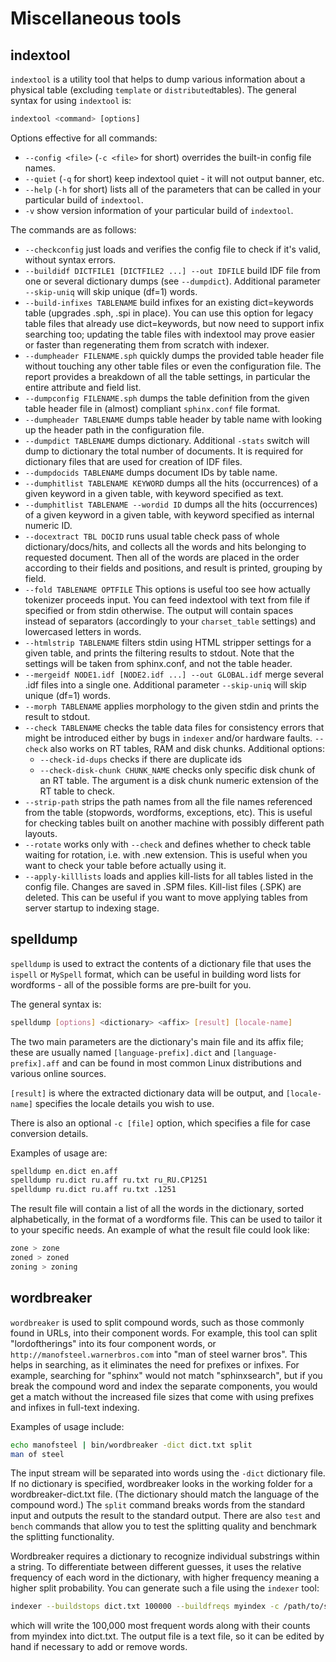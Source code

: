 # Miscellaneous tools

## indextool

`indextool` is a utility tool that helps to dump various information about a physical table (excluding `template` or `distributed`tables). The general syntax for using `indextool` is:

```sql
indextool <command> [options]
```

Options effective for all commands:

*   `--config <file>` (`-c <file>` for short) overrides the built-in config file names.
*   `--quiet` (`-q` for short) keep indextool quiet - it will not output banner, etc.
*   `--help` (`-h` for short) lists all of the parameters that can be called in your particular build of `indextool`.
*   `-v` show version information of your particular build of `indextool`.

The commands are as follows:

*   `--checkconfig` just loads and verifies the config file to check if it's valid, without syntax errors.
*   `--buildidf DICTFILE1 [DICTFILE2 ...] --out IDFILE` build IDF file from one or several dictionary dumps (see `--dumpdict`). Additional parameter `--skip-uniq` will skip unique (df=1) words.
*   `--build-infixes TABLENAME` build infixes for an existing dict=keywords table (upgrades .sph, .spi in place). You can use this option for legacy table files that already use dict=keywords, but now need to support infix searching too; updating the table files with indextool may prove easier or faster than regenerating them from scratch with indexer.
*   `--dumpheader FILENAME.sph` quickly dumps the provided table header file without touching any other table files or even the configuration file. The report provides a breakdown of all the table settings, in particular the entire attribute and field list.
*   `--dumpconfig FILENAME.sph` dumps the table definition from the given table header file in (almost) compliant `sphinx.conf` file format.
*   `--dumpheader TABLENAME` dumps table header by table name with looking up the header path in the configuration file.
*   `--dumpdict TABLENAME` dumps dictionary. Additional `-stats` switch will dump to dictionary the total number of documents. It is required for dictionary files that are used for creation of IDF files.
*   `--dumpdocids TABLENAME` dumps document IDs by table name.
*   `--dumphitlist TABLENAME KEYWORD` dumps all the hits (occurrences) of a given keyword in a given table, with keyword specified as text.
*   `--dumphitlist TABLENAME --wordid ID` dumps all the hits (occurrences) of a given keyword in a given table, with keyword specified as internal numeric ID.
*   `--docextract TBL DOCID` runs usual table check pass of whole dictionary/docs/hits, and collects all the words and hits belonging to requested document. Then all of the words are placed in the order according to their fields and positions, and result is printed, grouping by field.
*   `--fold TABLENAME OPTFILE` This options is useful too see how actually tokenizer proceeds input. You can feed indextool with text from file if specified or from stdin otherwise. The output will contain spaces instead of separators (accordingly to your `charset_table` settings) and lowercased letters in words.
*   `--htmlstrip TABLENAME` filters stdin using HTML stripper settings for a given table, and prints the filtering results to stdout. Note that the settings will be taken from sphinx.conf, and not the table header.
*   `--mergeidf NODE1.idf [NODE2.idf ...] --out GLOBAL.idf` merge several .idf files into a single one. Additional parameter `--skip-uniq` will skip unique (df=1) words.
*   `--morph TABLENAME` applies morphology to the given stdin and prints the result to stdout.
*   `--check TABLENAME` checks the table data files for consistency errors that might be introduced either by bugs in `indexer` and/or hardware faults. `--check` also works on RT tables, RAM and disk chunks. Additional options:
    - `--check-id-dups` checks if there are duplicate ids
    - `--check-disk-chunk CHUNK_NAME` checks only specific disk chunk of an RT table. The argument is a disk chunk numeric extension of the RT table to check.
*   `--strip-path` strips the path names from all the file names referenced from the table (stopwords, wordforms, exceptions, etc). This is useful for checking tables built on another machine with possibly different path layouts.
*   `--rotate` works only with `--check` and defines whether to check table waiting for rotation, i.e. with .new extension. This is useful when you want to check your table before actually using it.
*   `--apply-killlists` loads and applies kill-lists for all tables listed in the config file. Changes are saved in .SPM files. Kill-list files (.SPK) are deleted. This can be useful if you want to move applying tables from server startup to indexing stage.

## spelldump

`spelldump` is used to extract the contents of a dictionary file that uses the `ispell` or `MySpell` format, which can be useful in building word lists for wordforms - all of the possible forms are pre-built for you.

The general syntax is:

```bash
spelldump [options] <dictionary> <affix> [result] [locale-name]
```

The two main parameters are the dictionary's main file and its affix file; these are usually named `[language-prefix].dict` and `[language-prefix].aff` and can be found in most common Linux distributions and various online sources.

`[result]` is where the extracted dictionary data will be output, and `[locale-name]` specifies the locale details you wish to use.

There is also an optional `-c [file]` option, which specifies a file for case conversion details.

Examples of usage are:

```bash
spelldump en.dict en.aff
spelldump ru.dict ru.aff ru.txt ru_RU.CP1251
spelldump ru.dict ru.aff ru.txt .1251
```

The result file will contain a list of all the words in the dictionary, sorted alphabetically, in the format of a wordforms file. This can be used to tailor it to your specific needs. An example of what the result file could look like:

```bash
zone > zone
zoned > zoned
zoning > zoning
```

## wordbreaker

`wordbreaker` is used to split compound words, such as those commonly found in URLs, into their component words. For example, this tool can split "lordoftherings" into its four component words, or `http://manofsteel.warnerbros.com` into "man of steel warner bros". This helps in searching, as it eliminates the need for prefixes or infixes. For example, searching for "sphinx" would not match "sphinxsearch", but if you break the compound word and index the separate components, you would get a match without the increased file sizes that come with using prefixes and infixes in full-text indexing.

Examples of usage include:

```bash
echo manofsteel | bin/wordbreaker -dict dict.txt split
man of steel
```

The input stream will be separated into words using the `-dict` dictionary file. If no dictionary is specified, wordbreaker looks in the working folder for a wordbreaker-dict.txt file. (The dictionary should match the language of the compound word.) The `split` command breaks words from the standard input and outputs the result to the standard output. There are also `test` and `bench` commands that allow you to test the splitting quality and benchmark the splitting functionality.

Wordbreaker requires a dictionary to recognize individual substrings within a string. To differentiate between different guesses, it uses the relative frequency of each word in the dictionary, with higher frequency meaning a higher split probability. You can generate such a file using the `indexer` tool:

```bash
indexer --buildstops dict.txt 100000 --buildfreqs myindex -c /path/to/sphinx.conf
```

which will write the 100,000 most frequent words along with their counts from myindex into dict.txt. The output file is a text file, so it can be edited by hand if necessary to add or remove words.

<!-- proofread -->
